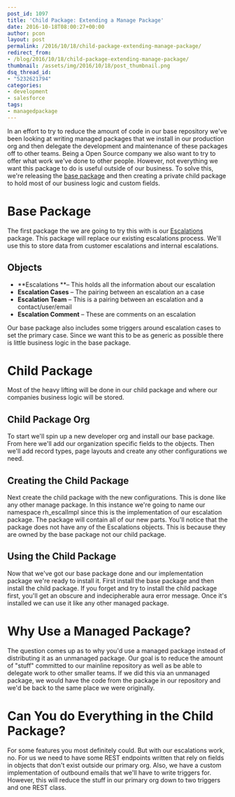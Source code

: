 ```yaml
---
post_id: 1097
title: 'Child Package: Extending a Manage Package'
date: 2016-10-18T08:00:27+00:00
author: pcon
layout: post
permalink: /2016/10/18/child-package-extending-manage-package/
redirect_from:
- /blog/2016/10/18/child-package-extending-manage-package/
thumbnail: /assets/img/2016/10/18/post_thumbnail.png
dsq_thread_id:
- "5232621794"
categories:
- development
- salesforce
tags:
- managedpackage
---
```

In an effort to try to reduce the amount of code in our base repository we've been looking at writing managed packages that we install in our production org and then delegate the development and maintenance of these packages off to other teams.  Being a Open Source company we also want to try to offer what work we've done to other people.  However, not everything we want this package to do is useful outside of our business.  To solve this, we're releasing the [base package](https://github.com/RedHatSalesforce/escalations/releases) and then creating a private child package to hold most of our business logic and custom fields.

<!--more-->

# Base Package

The first package the we are going to try this with is our [Escalations](https://github.com/RedHatSalesforce/escalations) package.  This package will replace our existing escalations process.  We'll use this to store data from customer escalations and internal escalations.

## Objects

* **Escalations **&#8211; This holds all the information about our escalation
* **Escalation Cases** &#8211; The pairing between an escalation an a case
* **Escalation Team** &#8211; This is a pairing between an escalation and a contact/user/email
* **Escalation Comment** &#8211; These are comments on an escalation

Our base package also includes some triggers around escalation cases to set the primary case.  Since we want this to be as generic as possible there is little business logic in the base package.

# Child Package

Most of the heavy lifting will be done in our child package and where our companies business logic will be stored.

## Child Package Org

To start we'll spin up a new developer org and install our base package.  From here we'll add our organization specific fields to the objects.  Then we'll add record types, page layouts and create any other configurations we need.

## Creating the Child Package

Next create the child package with the new configurations.  This is done like any other manage package.  In this instance we're going to name our namespace rh_escalImpl since this is the implementation of our escalation package.  The package will contain all of our new parts.  You'll notice that the package does not have any of the Escalations objects.  This is because they are owned by the base package not our child package.

## Using the Child Package

Now that we've got our base package done and our implementation package we're ready to install it.  First install the base package and then install the child package.  If you forget and try to install the child package first, you'll get an obscure and indecipherable aura error message.  Once it's installed we can use it like any other managed package.

# Why Use a Managed Package?

The question comes up as to why you'd use a managed package instead of distributing it as an unmanaged package.  Our goal is to reduce the amount of "stuff" committed to our mainline repository as well as be able to delegate work to other smaller teams.  If we did this via an unmanaged package, we would have the code from the package in our repository and we'd be back to the same place we were originally.

# Can You do Everything in the Child Package?

For some features you most definitely could.  But with our escalations work, no.  For us we need to have some REST endpoints written that rely on fields in objects that don't exist outside our primary org.  Also, we have a custom implementation of outbound emails that we'll have to write triggers for.  However, this will reduce the stuff in our primary org down to two triggers and one REST class.